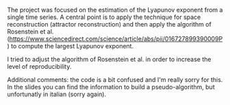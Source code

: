 The project was focused on the estimation of the Lyapunov exponent from a single time series. A central point is to apply the technique for space reconstruction (attractor reconstruction) and then apply the algorithm of Rosenstein et al. (https://www.sciencedirect.com/science/article/abs/pii/016727899390009P) to compute the largest Lyapunov exponent. 

I tried to adjust the algorithm of Rosenstein et al. in order to increase the level of reproducibility.

Additional comments:
the code is a bit confused and I'm really sorry for this. In the slides you can find the information to build a pseudo-algorithm, but unfortunatly in italian (sorry again). 
